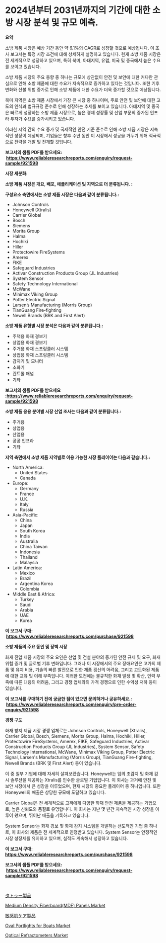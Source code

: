 <p><h1>2024년부터 2031년까지의 기간에 대한 소방 시장 분석 및 규모 예측.</h1></p><p><strong>요약</strong></p>
<p><p>소방 제품 시장은 예상 기간 동안 약 6.1%의 CAGR로 성장할 것으로 예상됩니다. 이 조사 보고서는 특정 시장 조건에 대해 상세하게 설명하고 있습니다. 현재 소방 제품 시장은 전 세계적으로 성장하고 있으며, 특히 북미, 아태지역, 유럽, 미국 및 중국에서 높은 수요를 보이고 있습니다.</p><p>소방 제품 시장의 주요 동향 중 하나는 규모에 상관없이 안전 및 보안에 대한 커다란 관심으로 인해 소방 제품에 대한 수요가 지속적으로 증가하고 있다는 것입니다. 또한 기후 변화와 산불 위험 증가로 인해 소방 제품에 대한 수요가 더욱 증가할 것으로 예상됩니다.</p><p>북미 지역은 소방 제품 시장에서 가장 큰 시장 중 하나이며, 주로 안전 및 보안에 대한 고도의 인식과 법규규정 준수로 인해 성장하는 추세를 보이고 있습니다. 아태지역 및 중국은 빠르게 성장하는 소방 제품 시장으로, 높은 경제 성장률 및 산업 부문의 증가된 인프라 투자가 수요를 증가시키고 있습니다.</p><p>이러한 지역 간의 수요 증가 및 국제적인 안전 기준 준수로 인해 소방 제품 시장은 지속적인 성장이 예상되며, 기업들은 향후 수년 동안 이 시장에서 성공을 거두기 위해 적극적으로 전략을 개발 및 전개할 것입니다.</p></p>
<p><strong>보고서의 샘플 PDF를 받으세요: &nbsp;<a href="https://www.reliableresearchreports.com/enquiry/request-sample/921598">https://www.reliableresearchreports.com/enquiry/request-sample/921598</a></strong></p>
<p><strong>시장 세분화:</strong></p>
<p><strong> 소방 제품 시장은 개요, 배포, 애플리케이션 및 지역으로 더 분류됩니다. :</strong></p>
<p><strong>구성요소 측면에서는 소방 제품 시장은 다음과 같이 분류됩니다.:</strong></p>
<p><ul><li>Johnson Controls</li><li>Honeywell (Xtralis)</li><li>Carrier Global</li><li>Bosch</li><li>Siemens</li><li>Morita Group</li><li>Halma</li><li>Hochiki</li><li>Hiller</li><li>Protectowire FireSystems</li><li>Amerex</li><li>FIKE</li><li>Safeguard Industries</li><li>Activar Construction Products Group (JL Industries)</li><li>System Sensor</li><li>Safety Technology International</li><li>McWane</li><li>Minimax Viking Group</li><li>Potter Electric Signal</li><li>Larsen’s Manufacturing (Morris Group)</li><li>TianGuang Fire-fighting</li><li>Newell Brands (BRK and First Alert)</li></ul></p>
<p><strong> 소방 제품 유형별 시장 분석은 다음과 같이 분류됩니다.:</strong></p>
<p><ul><li>주택용 화재 경보기</li><li>상업용 화재 경보기</li><li>주거용 화재 스프링클러 시스템</li><li>상업용 화재 스프링클러 시스템</li><li>감지기 및 모니터</li><li>소화기</li><li>컨트롤 패널</li><li>기타</li></ul></p>
<p><strong>보고서의 샘플 PDF를 받으세요 :<a href="https://www.reliableresearchreports.com/enquiry/request-sample/921598">https://www.reliableresearchreports.com/enquiry/request-sample/921598</a></strong></p>
<p><strong> 소방 제품 응용 분야별 시장 산업 조사는 다음과 같이 분류됩니다.:</strong></p>
<p><ul><li>주거용</li><li>상업용</li><li>산업용</li><li>공공 인프라</li><li>기타</li></ul></p>
<p><strong>지역 측면에서 소방 제품 지역별로 이용 가능한 시장 플레이어는 다음과 같습니다.:</strong></p>
<p><ul>
    <li>
        North America:
        <ul>
            <li>United States</li>
            <li>Canada</li>
        </ul>
    </li>
    <li>
        Europe:
        <ul>
            <li>Germany</li>
            <li>France</li>
            <li>U.K.</li>
            <li>Italy</li>
            <li>Russia</li>
        </ul>
    </li>
    <li>
        Asia-Pacific:
        <ul>
            <li>China</li>
            <li>Japan</li>
            <li>South Korea</li>
            <li>India</li>
            <li>Australia</li>
            <li>China Taiwan</li>
            <li>Indonesia</li>
            <li>Thailand</li>
            <li>Malaysia</li>
        </ul>
    </li>
    <li>
        Latin America:
        <ul>
            <li>Mexico</li>
            <li>Brazil</li>
            <li>Argentina Korea</li>
            <li>Colombia</li>
        </ul>
    </li>
    <li>
        Middle East & Africa:
        <ul>
            <li>Turkey</li>
            <li>Saudi</li>
            <li>Arabia</li>
            <li>UAE</li>
            <li>Korea</li>
        </ul>
    </li>
    </ul></p>
<p><strong>이 보고서 구매: &nbsp;<a href="https://www.reliableresearchreports.com/purchase/921598">https://www.reliableresearchreports.com/purchase/921598</a></strong></p>
<p><strong>소방 제품의 주요 동인 및 장벽 시장</strong></p>
<p><p>화재 진압 제품 시장의 주요 요인은 산업 및 건설 분야의 증가된 안전 규제 및 요구, 화재 위험 증가 및 글로벌 기후 변화입니다. 그러나 이 시장에서의 주요 장애요인은 고가의 제품 및 유지 비용, 기술의 빠른 발전으로 인한 제품 갱신의 어려움, 그리고 고도화된 제품에 대한 교육 및 이해 부족입니다. 이러한 도전에는 불규칙한 화재 발생 및 확산, 인력 부족에 따른 대응의 어려움, 그리고 경쟁 업체와의 가격 경쟁으로 인한 수익성 저하 등이 있습니다.</p></p>
<p><strong>이 보고서를 구매하기 전에 궁금한 점이 있으면 문의하거나 공유하세요.: &nbsp;<a href="https://www.reliableresearchreports.com/enquiry/pre-order-enquiry/921598">https://www.reliableresearchreports.com/enquiry/pre-order-enquiry/921598</a></strong></p>
<p><strong>경쟁 구도</strong></p>
<p><p>화재 방지 제품 시장 경쟁 업체로는 Johnson Controls, Honeywell (Xtralis), Carrier Global, Bosch, Siemens, Morita Group, Halma, Hochiki, Hiller, Protectowire FireSystems, Amerex, FIKE, Safeguard Industries, Activar Construction Products Group (JL Industries), System Sensor, Safety Technology International, McWane, Minimax Viking Group, Potter Electric Signal, Larsen's Manufacturing (Morris Group), TianGuang Fire-fighting, Newell Brands (BRK 및 First Alert) 등이 있습니다.</p><p>이 중 일부 기업에 대해 자세히 살펴보겠습니다. Honeywell는 임의 초감지 및 화재 감시 솔루션을 제공하는 Xtralis를 인수한 글로벌 기업입니다. 이 회사는 과거에 안전 및 보안 시장에서 큰 성장을 이루었으며, 현재 시장의 중요한 플레이어 중 하나입니다. 또한 Honeywell의 매출은 상당한 규모에 도달하고 있습니다.</p><p>Carrier Global은 전 세계적으로 고객에게 다양한 화재 안전 제품을 제공하는 기업으로, 높은 신뢰도와 품질로 유명합니다. 이 회사는 지난 몇 년간 지속적인 시장 성장을 이루어 왔으며, 뛰어난 매출을 기록하고 있습니다.</p><p>System Sensor는 화재 경보 및 화재 감지 시스템을 개발하는 선도적인 기업 중 하나로, 이 회사의 제품은 전 세계적으로 인정받고 있습니다. System Sensor는 안정적인 시장 성장세를 유지하고 있으며, 실적도 계속해서 성장하고 있습니다.</p></p>
<p><strong>이 보고서 구매: &nbsp; <a href="https://www.reliableresearchreports.com/purchase/921598">https://www.reliableresearchreports.com/purchase/921598</a></strong></p>
<p><strong>보고서의 샘플 PDF를 받으세요: &nbsp;<a href="https://www.reliableresearchreports.com/enquiry/request-sample/921598">https://www.reliableresearchreports.com/enquiry/request-sample/921598</a></strong><strong></strong></p>
<p>&nbsp;</p>
<p><p><a href="https://github.com/mohamedbakry57/Market-Research-Report-List-2/blob/main/8124163182245.md">タトゥー製品</a></p><p><a href="https://github.com/ChiragRp1/Market-Research-Report-List-3/blob/main/medium-density-fiberboardmdf-panels-market.md">Medium Density Fiberboard(MDF) Panels Market</a></p><p><a href="https://github.com/lababdou/Market-Research-Report-List-2/blob/main/6045652182246.md">敏感肌ケア製品</a></p><p><a href="https://issuu.com/reportprime-2/docs/oval-portlights-for-boats-market-size-2030.pptx">Oval Portlights for Boats Market</a></p><p><a href="https://issuu.com/reportprime-2/docs/optical-refractometers-market-size-2030.pptx">Optical Refractometers Market</a></p></p>